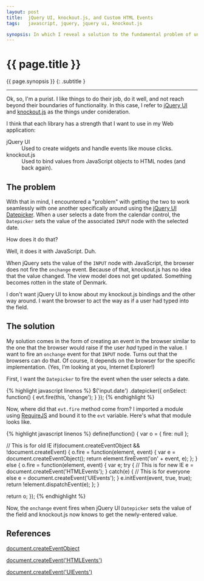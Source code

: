 ```yaml
---
layout: post
title:  jQuery UI, knockout.js, and Custom HTML Events
tags:   javascript, jquery, jquery ui, knockout.js

synopsis: In which I reveal a solution to the fundamental problem of unifying the libraries.
---
```


# {{ page.title }}

{{ page.synopsis }}
{: .subtitle }

-----

Ok, so, I'm a purist. I like things to do their job, do it well, and not reach
beyond their boundaries of functionality. In this case, I refer to
[jQuery UI](http://jqueryui.com) and [knockout.js](http://knockoutjs.com) as the
things under conideration.

I think that each library has a strength that I want to use in my Web
application:

<dl>
  <dt>jQuery UI</dt>
  <dd>Used to create widgets and handle events like mouse clicks.</dd>
  <dt>knockout.js</dt>
  <dd>
    Used to bind values from JavaScript objects to HTML nodes (and back again).
  </dd>
</dl>

## The problem

With that in mind, I encountered a "problem" with getting the two to work
seamlessly with one another specifically around using the
[jQuery UI Datepicker](http://jqueryui.com/datepicker/). When a user selects a
date from the calendar control, the `Datepicker` sets the value of the
associated `INPUT` node with the selected date.

How does it do that?

Well, it does it with JavaScript. Duh.

When jQuery sets the value of the `INPUT` node with JavaScript, the browser does
not fire the `onchange` event. Because of that, knockout.js has no idea that the
value changed. The view model does not get updated. Something becomes rotten in
the state of Denmark.

I don't want jQuery UI to know about my knockout.js bindings and the other way
around. I want the browser to act the way as if a user had typed into the field.

## The solution

My solution comes in the form of creating an event in the browser similar to the
one that the browser would raise if the user *had* typed in the value. I want to
fire an `onchange` event for that `INPUT` node. Turns out that the browsers can
do that. Of course, it depends on the browser for the specific implementation.
(Yes, I'm looking at you, Internet Explorer!)

First, I want the `Datepicker` to fire the event when the user selects a date.

{% highlight javascript linenos %}
$('input.date')
  .datepicker({
    onSelect: function() {
      evt.fire(this, 'change');
    }
  });
{% endhighlight %}

Now, where did that `evt.fire` method come from? I imported a module using
[RequireJS](http://requirejs.org) and bound it to the `evt` variable. Here's
what that module looks like.

{% highlight javascript linenos %}
define(function() {
  var o = {
    fire: null
  };
  
  // This is for old IE
  if(document.createEventObject && !document.createEvent) {
    o.fire = function(element, event) {
      var e = document.createEventObject();
      return element.fireEvent('on' + event, e);
    };
  } else {
    o.fire = function(element, event) {
      var e;
      try {
        // This is for new IE
        e = document.createEvent('HTMLEvents');
      } catch(e) {
        // This is for everyone else
        e = document.createEvent('UIEvents');
      }
      e.initEvent(event, true, true);
      return !element.dispatchEvent(e);
    };
  }

  return o;
});
{% endhighlight %}

Now, the `onchange` event fires when jQuery UI `Datepicker` sets the value of
the field and knockout.js now knows to get the newly-entered value.

## References

[document.createEventObject](http://msdn.microsoft.com/en-us/library/ie/ms536390%28v=vs.85%29.aspx)

[document.createEvent('HTMLEvents')](http://msdn.microsoft.com/en-us/library/ie/ff975304%28v=vs.85%29.aspx)

[document.createEvent('UIEvents')](https://developer.mozilla.org/en-US/docs/DOM/document.createEvent)